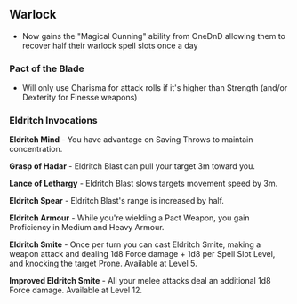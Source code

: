 ## Warlock

- Now gains the "Magical Cunning" ability from OneDnD allowing them to recover half their warlock spell slots once a day

### Pact of the Blade

- Will only use Charisma for attack rolls if it's higher than Strength (and/or Dexterity for Finesse weapons)

### Eldritch Invocations

**Eldritch Mind** - You have advantage on Saving Throws to maintain concentration.

**Grasp of Hadar** - Eldritch Blast can pull your target 3m toward you.

**Lance of Lethargy** - Eldritch Blast slows targets movement speed by 3m.

**Eldritch Spear** - Eldritch Blast's range is increased by half.

**Eldritch Armour** - While you're wielding a Pact Weapon, you gain Proficiency in Medium and Heavy Armour.

<!-- **Enduring Hex** - You can cast Hex once per Short Rest without expending a spell slot. -->

**Eldritch Smite** - Once per turn you can cast Eldritch Smite, making a weapon attack and dealing 1d8 Force damage + 1d8 per Spell Slot Level, and knocking the target Prone. Available at Level 5.

**Improved Eldritch Smite** - All your melee attacks deal an additional 1d8 Force damage. Available at Level 12.
